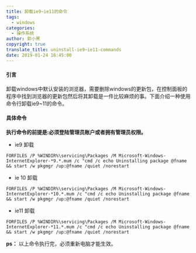 ```yaml
---
title: 卸载ie9~ie11的命令
tags:
  - windows
categories:
  - 操作系统
author: 郭小黑
copyright: true
translate_title: uninstall-ie9~ie11-commands
date: 2019-01-24 16:45:00
---
```



#### 引言

卸载windows中默认安装的浏览器，需要删除windows的更新包，在控制面板的程序中找到浏览器的更新包然后将其卸载是一件比较麻烦的事。下面介绍一种使用命令行卸载ie9~11的命令。

<!-- more -->


#### 具体命令

**执行命令的前提是:必须登陆管理员账户或者拥有管理员权限。**

- ie9 卸载

```code
FORFILES /P %WINDIR%\servicing\Packages /M Microsoft-Windows-InternetExplorer-*9.*.mum /c "cmd /c echo Uninstalling package @fname && start /w pkgmgr /up:@fname /quiet /norestart
```

- ie 10 卸载

```code
FORFILES /P %WINDIR%\servicing\Packages /M Microsoft-Windows-InternetExplorer-*10.*.mum /c "cmd /c echo Uninstalling package @fname && start /w pkgmgr /up:@fname /quiet /norestart
```

- ie11 卸载

```code
FORFILES /P %WINDIR%\servicing\Packages /M Microsoft-Windows-InternetExplorer-*11.*.mum /c "cmd /c echo Uninstalling package @fname && start /w pkgmgr /up:@fname /quiet /norestart
```

**ps：** 以上命令执行完，必须重新电脑才能生效。